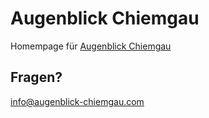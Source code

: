 # Augenblick Chiemgau

Homempage für [Augenblick Chiemgau](https://www.augenblick-chiemgau.com/)

## Fragen?

info@augenblick-chiemgau.com
